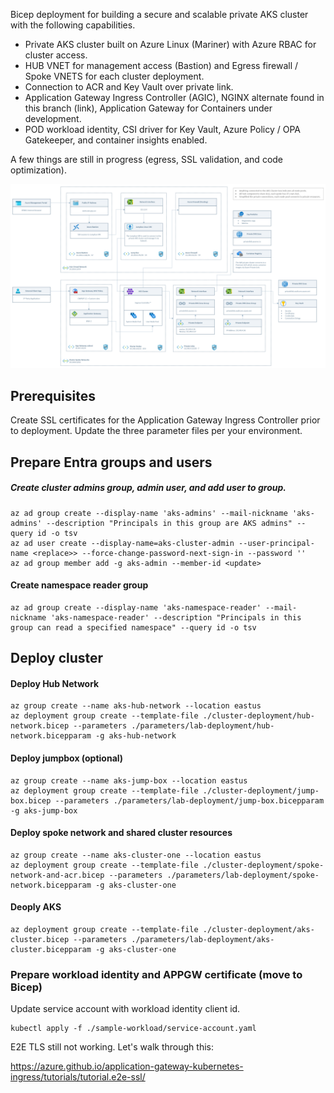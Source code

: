 Bicep deployment for building a secure and scalable private AKS cluster with the following capabilities.

- Private AKS cluster built on Azure Linux (Mariner) with Azure RBAC for cluster access.
- HUB VNET for management access (Bastion) and Egress firewall / Spoke VNETS for each cluster deployment.
- Connection to ACR and Key Vault over private link.
- Application Gateway Ingress Controller (AGIC), NGINX alternate found in this branch (link), Application Gateway for Containers under development.
- POD workload identity, CSI driver for Key Vault, Azure Policy / OPA Gatekeeper, and container insights enabled.

A few things are still in progress (egress, SSL validation, and code optimization).

![Cluster architecture](./documenation/diagram.png)

## Prerequisites

Create SSL certificates for the Application Gateway Ingress Controller prior to deployment. Update the three parameter files per your environment.

## Prepare Entra groups and users

##### Create cluster admins group, admin user, and add user to group.

```
az ad group create --display-name 'aks-admins' --mail-nickname 'aks-admins' --description "Principals in this group are AKS admins" --query id -o tsv
az ad user create --display-name=aks-cluster-admin --user-principal-name <replace>> --force-change-password-next-sign-in --password ''
az ad group member add -g aks-admin --member-id <update>
```

#### Create namespace reader group

```
az ad group create --display-name 'aks-namespace-reader' --mail-nickname 'aks-namespace-reader' --description "Principals in this group can read a specified namespace" --query id -o tsv
```

## Deploy cluster

#### Deploy Hub Network

```
az group create --name aks-hub-network --location eastus
az deployment group create --template-file ./cluster-deployment/hub-network.bicep --parameters ./parameters/lab-deployment/hub-network.bicepparam -g aks-hub-network
```

#### Deploy jumpbox (optional)

```
az group create --name aks-jump-box --location eastus
az deployment group create --template-file ./cluster-deployment/jump-box.bicep --parameters ./parameters/lab-deployment/jump-box.bicepparam -g aks-jump-box
```

#### Deploy spoke network and shared cluster resources

```
az group create --name aks-cluster-one --location eastus
az deployment group create --template-file ./cluster-deployment/spoke-network-and-acr.bicep --parameters ./parameters/lab-deployment/spoke-network.bicepparam -g aks-cluster-one
```

#### Deoply AKS

```
az deployment group create --template-file ./cluster-deployment/aks-cluster.bicep --parameters ./parameters/lab-deployment/aks-cluster.bicepparam -g aks-cluster-one
```

### Prepare workload identity and APPGW certificate (move to Bicep)

Update service account with workload identity client id.

```
kubectl apply -f ./sample-workload/service-account.yaml
```

E2E TLS still not working. Let's walk through this:

https://azure.github.io/application-gateway-kubernetes-ingress/tutorials/tutorial.e2e-ssl/